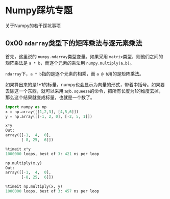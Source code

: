 # Numpy踩坑专题

关于Numpy的若干踩坑事项

## 0x00 `ndarray`类型下的矩阵乘法与逐元素乘法

首先，这里说的 `numpy.ndarray`类型变量。如果采用 `matrix`类型，则他们之间的矩阵乘法是 `a * b`，而逐个元素的乘法用 `numpy.multiply(a,b)`。

`ndarray`下，`a * b`指的是逐个元素的相乘，而 `a @ b`用的是矩阵乘法。

如果算出来的是1*1的标量，numpy也会显示为向量的形式，带着中括号。如果要去除这一个东西，就可以采用:`a@b.squeeze`的命令，把所有长度为1的维度去掉，那么这个结果就变成标量，也就是一个数了。


```python title="multiply vs *"
import numpy as np
x = np.array([[1,2,3], [4,5,6]])
y = np.array([[-1, 2, 0], [-2, 5, 1]])

x*y
Out: 
array([[-1,  4,  0],
       [-8, 25,  6]])

%timeit x*y
1000000 loops, best of 3: 421 ns per loop

np.multiply(x,y)
Out: 
array([[-1,  4,  0],
       [-8, 25,  6]])

%timeit np.multiply(x, y)
1000000 loops, best of 3: 457 ns per loop
```

